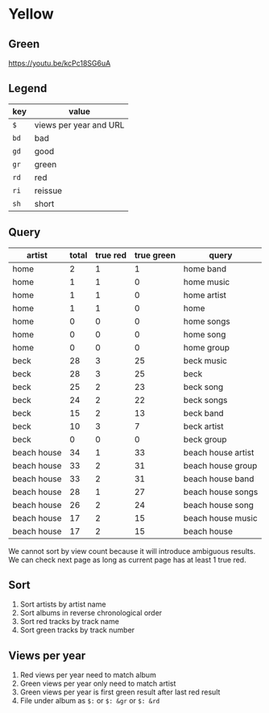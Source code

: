 Yellow
======

Green
-----

https://youtu.be/kcPc18SG6uA

Legend
------

key  | value
-----|------
`$`  | views per year and URL
`bd` | bad
`gd` | good
`gr` | green
`rd` | red
`ri` | reissue
`sh` | short

Query
-----

artist      | total | true red | true green | query
------------|-------|----------|------------|------------------
home        | 2     | 1        | 1          | home band
home        | 1     | 1        | 0          | home music
home        | 1     | 1        | 0          | home artist
home        | 1     | 1        | 0          | home
home        | 0     | 0        | 0          | home songs
home        | 0     | 0        | 0          | home song
home        | 0     | 0        | 0          | home group
beck        | 28    | 3        | 25         | beck music
beck        | 28    | 3        | 25         | beck
beck        | 25    | 2        | 23         | beck song
beck        | 24    | 2        | 22         | beck songs
beck        | 15    | 2        | 13         | beck band
beck        | 10    | 3        | 7          | beck artist
beck        | 0     | 0        | 0          | beck group
beach house | 34    | 1        | 33         | beach house artist
beach house | 33    | 2        | 31         | beach house group
beach house | 33    | 2        | 31         | beach house band
beach house | 28    | 1        | 27         | beach house songs
beach house | 26    | 2        | 24         | beach house song
beach house | 17    | 2        | 15         | beach house music
beach house | 17    | 2        | 15         | beach house

We cannot sort by view count because it will introduce ambiguous results. We
can check next page as long as current page has at least 1 true red.

Sort
-----

1. Sort artists by artist name
2. Sort albums in reverse chronological order
3. Sort red tracks by track name
4. Sort green tracks by track number

Views per year
--------------

1. Red views per year need to match album
2. Green views per year only need to match artist
3. Green views per year is first green result after last red result
4. File under album as `$:` or `$: &gr` or `$: &rd`
